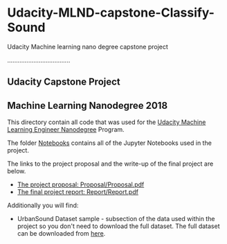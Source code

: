 # Udacity-MLND-capstone-Classify-Sound
Udacity Machine learning nano degree capstone project

....................................

## Udacity Capstone Project 

## Machine Learning Nanodegree 2018

This directory contain all code that was used for the [Udacity Machine Learning Engineer Nanodegree](https://www.udacity.com/course/machine-learning-engineer-nanodegree--nd009t) Program. 

The folder [Notebooks](Notebooks/) contains all of the Jupyter Notebooks used in the project. 

The links to the project proposal and the write-up of the final 
project are below.

* [The project proposal: Proposal/Proposal.pdf](Proposal/Proposal.pdf) 
* [The final project report: Report/Report.pdf](Report/Report.pdf) 

Additionally you will find: 
* UrbanSound Dataset sample - subsection of the data used within the project so you don't need to download the full dataset. The full dataset can be downloaded from [here](https://urbansounddataset.weebly.com/urbansound8k.html). 
